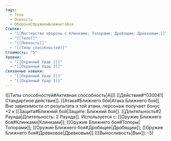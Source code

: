 ```yaml
---
tags:
  - Тело
  - Ловкость
  - ОборонаСОружиемБлижнегоБоя
Ссылки:
  - "[[Мастерство обороны с Клинками; Топорами; Дробящим; Древковым.]]"
  - "[[Тело]]"
  - "[[Ловкость]]"
  - "[[Типы способностей]]"
Стоимость: "5"
Уровни:
  - "[[Охранный Удар 2]]"
  - "[[Охранный Удар 3]]"
Связанные навыки:
  - "[[Охранный Удар 2]]"
  - "[[Охранный Удар 3]]"
---
```

([[Типы способностей#Активная способность|А]]) [[Действия#^030041|Стандартное действие]]. [[Атака#Ближнего боя|Атака Ближнего боя]]. Вне зависимости от результата э
той атаки, персонаж получает бонус +2 к [[Защита#Ближний бой|Защите: Ближний бой]]. [[Длительность#2 Раунда|Длительность: 2 Раунда]].
Используется с: [[Оружие Ближнего боя#Клинками|Клинками]]; [[Оружие Ближнего боя#Топоры|Топорами]]; [[Оружие Ближнего боя#Дробящее|Дробящим]]; [[Оружие Ближнего боя#Древковое|Древковым]].([[Выносливость|Вын]]: -5)